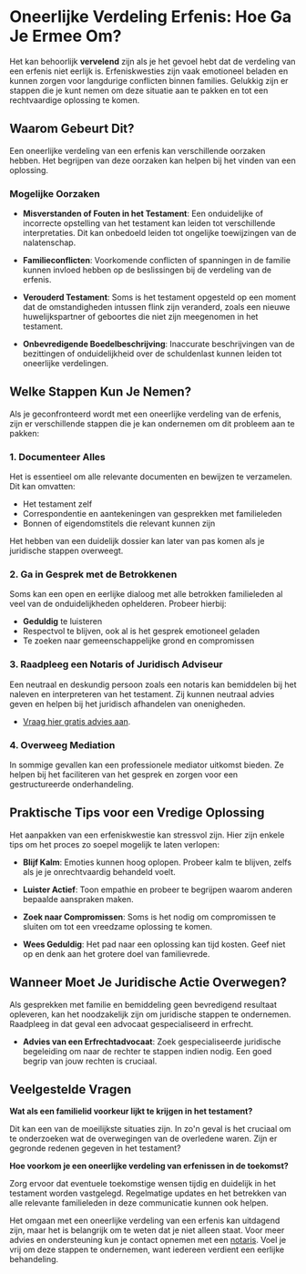 # Oneerlijke Verdeling Erfenis: Hoe Ga Je Ermee Om?

Het kan behoorlijk **vervelend** zijn als je het gevoel hebt dat de verdeling van een erfenis niet eerlijk is. Erfeniskwesties zijn vaak emotioneel beladen en kunnen zorgen voor langdurige conflicten binnen families. Gelukkig zijn er stappen die je kunt nemen om deze situatie aan te pakken en tot een rechtvaardige oplossing te komen.

## Waarom Gebeurt Dit?

Een oneerlijke verdeling van een erfenis kan verschillende oorzaken hebben. Het begrijpen van deze oorzaken kan helpen bij het vinden van een oplossing.

### Mogelijke Oorzaken

- **Misverstanden of Fouten in het Testament**: Een onduidelijke of incorrecte opstelling van het testament kan leiden tot verschillende interpretaties. Dit kan onbedoeld leiden tot ongelijke toewijzingen van de nalatenschap.
  
- **Familieconflicten**: Voorkomende conflicten of spanningen in de familie kunnen invloed hebben op de beslissingen bij de verdeling van de erfenis.

- **Verouderd Testament**: Soms is het testament opgesteld op een moment dat de omstandigheden intussen flink zijn veranderd, zoals een nieuwe huwelijkspartner of geboortes die niet zijn meegenomen in het testament.

- **Onbevredigende Boedelbeschrijving**: Inaccurate beschrijvingen van de bezittingen of onduidelijkheid over de schuldenlast kunnen leiden tot oneerlijke verdelingen.

## Welke Stappen Kun Je Nemen?

Als je geconfronteerd wordt met een oneerlijke verdeling van de erfenis, zijn er verschillende stappen die je kan ondernemen om dit probleem aan te pakken:

### 1. Documenteer Alles

Het is essentieel om alle relevante documenten en bewijzen te verzamelen. Dit kan omvatten:

- Het testament zelf
- Correspondentie en aantekeningen van gesprekken met familieleden
- Bonnen of eigendomstitels die relevant kunnen zijn

Het hebben van een duidelijk dossier kan later van pas komen als je juridische stappen overweegt.

### 2. Ga in Gesprek met de Betrokkenen

Soms kan een open en eerlijke dialoog met alle betrokken familieleden al veel van de onduidelijkheden ophelderen. Probeer hierbij:

- **Geduldig** te luisteren
- Respectvol te blijven, ook al is het gesprek emotioneel geladen
- Te zoeken naar gemeenschappelijke grond en compromissen

### 3. Raadpleeg een Notaris of Juridisch Adviseur

Een neutraal en deskundig persoon zoals een notaris kan bemiddelen bij het naleven en interpreteren van het testament. Zij kunnen neutraal advies geven en helpen bij het juridisch afhandelen van onenigheden.

- [Vraag hier gratis advies aan](https://notarissen-online.nl/zun).

### 4. Overweeg Mediation

In sommige gevallen kan een professionele mediator uitkomst bieden. Ze helpen bij het faciliteren van het gesprek en zorgen voor een gestructureerde onderhandeling.

## Praktische Tips voor een Vredige Oplossing

Het aanpakken van een erfeniskwestie kan stressvol zijn. Hier zijn enkele tips om het proces zo soepel mogelijk te laten verlopen:

- **Blijf Kalm**: Emoties kunnen hoog oplopen. Probeer kalm te blijven, zelfs als je je onrechtvaardig behandeld voelt.
  
- **Luister Actief**: Toon empathie en probeer te begrijpen waarom anderen bepaalde aanspraken maken.

- **Zoek naar Compromissen**: Soms is het nodig om compromissen te sluiten om tot een vreedzame oplossing te komen.

- **Wees Geduldig**: Het pad naar een oplossing kan tijd kosten. Geef niet op en denk aan het grotere doel van familievrede.

## Wanneer Moet Je Juridische Actie Overwegen?

Als gesprekken met familie en bemiddeling geen bevredigend resultaat opleveren, kan het noodzakelijk zijn om juridische stappen te ondernemen. Raadpleeg in dat geval een advocaat gespecialiseerd in erfrecht.

- **Advies van een Erfrechtadvocaat**: Zoek gespecialiseerde juridische begeleiding om naar de rechter te stappen indien nodig. Een goed begrip van jouw rechten is cruciaal.

## Veelgestelde Vragen

**Wat als een familielid voorkeur lijkt te krijgen in het testament?**

Dit kan een van de moeilijkste situaties zijn. In zo'n geval is het cruciaal om te onderzoeken wat de overwegingen van de overledene waren. Zijn er gegronde redenen gegeven in het testament?

**Hoe voorkom je een oneerlijke verdeling van erfenissen in de toekomst?**

Zorg ervoor dat eventuele toekomstige wensen tijdig en duidelijk in het testament worden vastgelegd. Regelmatige updates en het betrekken van alle relevante familieleden in deze communicatie kunnen ook helpen.

Het omgaan met een oneerlijke verdeling van een erfenis kan uitdagend zijn, maar het is belangrijk om te weten dat je niet alleen staat. Voor meer advies en ondersteuning kun je contact opnemen met een [notaris](https://notarissen-online.nl). Voel je vrij om deze stappen te ondernemen, want iedereen verdient een eerlijke behandeling.